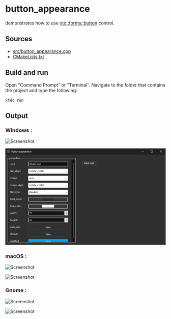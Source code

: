 # button_appearance

demonstrates how to use [xtd::forms::button](https://gammasoft71.github.io/xtd/reference_guides/latest/classxtd_1_1forms_1_1button.html) control.

## Sources

* [src/button_appearance.cpp](src/button_appearance.cpp)
* [CMakeLists.txt](CMakeLists.txt)

## Build and run

Open "Command Prompt" or "Terminal". Navigate to the folder that contains the project and type the following:

```shell
xtdc run
```

## Output

### Windows :

![Screenshot](../../../../docs/pictures/examples/button_appearance_w.png)

![Screenshot](../../../../docs/pictures/examples/button_appearance_wd.png)

### macOS :

![Screenshot](../../../../docs/pictures/examples/button_appearance_m.png)

![Screenshot](../../../../docs/pictures/examples/button_appearance_md.png)

### Gnome :

![Screenshot](../../../../docs/pictures/examples/button_appearance_g.png)

![Screenshot](../../../../docs/pictures/examples/button_appearance_gd.png)
